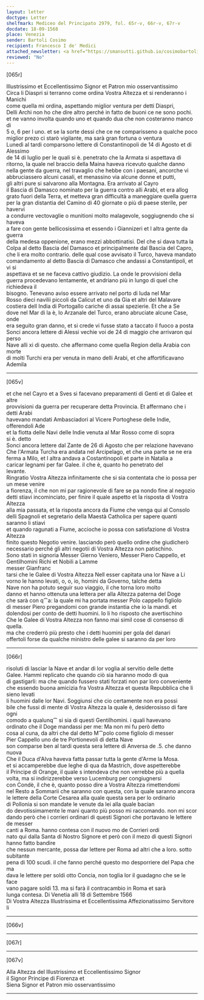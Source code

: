 ```yaml
---
layout: letter
doctype: Letter
shelfmark: Mediceo del Principato 2979, fol. 65r-v, 66r-v, 67r-v
docdate: 18-09-1568
place: Venezia
sender: Bartoli Cosimo
recipient: Francesco I de' Medici
attached_newsletter: <a href="https://smansutti.github.io/cosimobartoli/texts/3080_100/">3080_100</a>
reviewed: "No"
---
```


[065r]  
  
  
Illustrissimo et Eccellentissimo Signor et Patron mio osservantissimo  
Circa li Diaspri si terranno come ordina Vostra Altezza et si renderanno i Manichi  
come quella mi ordina, aspettando miglior ventura per detti Diaspri,  
Delli Archi non ho che dire altro perché in fatto de buoni ce ne sono pochi.  
et ne vanno involta quando uno et quando dua che non costeranno manco di  
5 o, 6 per l uno. et se la sorte dessi che ce ne comparisseno a qualche poco  
miglior prezo ci starò vigilante, ma sarà gran fortuna o ventura  
Lunedì al tardi comparsono lettere di Constantinopoli de 14 di Agosto et di Alessimo  
de 14 di luglio per le quali si è. penetrato che la Armata si aspettava di  
ritorno, la quale nel braccio della Maina haveva ricevuto qualche danno  
nella gente da guerra, nel travaglio che hebbe con i paesani, ancorche vi  
abbruciassero alcuni casali, et menassino via alcune donne et putti,  
gli altri pure si salvarono alla Montagna. Era arrivato al Cayro  
il Bascia di Damasco nominato per la guerra contro alli Arabi, et era allog  
grato fuori della Terra, et metteva gran difficultà a maneggiare quella guerra  
per la gran distantia del Camino di 40 giornate o più di paese sterile, per havervi  
a condurre vectovaglie o munitioni molto malagevole, soggiugnendo che si haveva  
a fare con gente bellicosissima et essendo i Giannizeri et l altra gente da guerra  
della medesa oppenione, erano mezzi abbottinatisi. Del che si dava tutta la  
Colpa al detto Bascia del Damasco et principalmente dal Bascia del Capro,  
che li era molto contrario. delle qual cose avvisato il Turco, haveva mandato  
comandamento al detto Bascia di Damasco che andassi a Constantipoli, et vi si  
aspettava et se ne faceva cattivo giudizio. La onde le provvisioni della  
guerra procedevano lentamente, et andriano più in lungo di quel che richiedeva il  
bisogno. Tenevano aviso essere arrivato nel porto di Iuda nel Mar  
Rosso dieci navilii piccoli da Calicut et uno da Gia et altri del Malavare  
costiera dell India di Portogallo cariche di assai spezierie. Et che a Se  
dove nel Mar di la è, lo Arzanale del Turco, erano abruciate alcune Case, onde  
era seguito gran danno, et si crede vi fusse stato a taccato il fuoco a posta  
Sonci ancora lettere di Alessi vechie voi de 24 di maggio che arrivaron qui perso  
Nave alli xi di questo. che affermano come quella Region della Arabia con morte  
di molti Turchi era per venuta in mano delli Arabi, et che affortificavano Ademila  
  
---  

[065v]  
  
  
et che nel Cayro et a Sves si facevano preparamenti di Genti et di Galee et altre  
provvisioni da guerra per recuperare detta Provincia. Et affermano che i detti Arabi  
havevano mandati Ambasciadori al Vicere Portoghese delle Indie, offerendoli Ade  
et la flotta delle Navi delle Indie venuta al Mar Rosso come di sopra  
si è. detto  
Sonci ancora lettere dal Zante de 26 di Agosto che per relazione havevano  
Che l'Armata Turcha era andata nel Arcipelago, et che una parte se ne era  
ferma a Milo, et l altra andava a Costantinopoli et parte in Natalia a  
caricar legnami per far Galee. il che è, quanto ho penetrato del  
levante.  
Ringratio Vostra Altezza infinitamente che si sia contentata che io possa per un mese venire  
a fiorenza, il che non mi par ragionevole di fare se pa nondo fine al negozio  
detti stiavi incominciato, per finire il quale aspetto et la risposta di Vostra Altezza  
alla mia passata, et la risposta ancora da Fiume che venga qui al Consolo  
delli Spagnoli et segretario della Maestà Catholica per sapere quanti saranno li stiavi  
et quando ragunati a Fiume, accioche io possa con satisfazione di Vostra Altezza  
finito questo Negotio venire. lasciando però quello ordine che giudicherò  
necessario perché gli altri negotii di Vostra Altezza non patischino.  
Sono stati in signoria Messer Gierno Veniero, Messer Piero Cappello, et  
Gentilhomini Richi et Nobili a Lamme  
messer Gianfranc  
tarsi che le Galee di Vostra Altezza Nell esser capitata una lor Nave a Li  
vorno le hanno levati, o, o, io, homini da Governo, talche detta  
Nave non ha potuto seguir suo viaggio, il che torna loro molto  
danno et hanno ottenuta una lettera per alla Altezza paterna del Doge  
che sarà con q⁀a: la quale mi ha portata messer Polo cappello figliolo  
di messer Piero pregandomi con grande instantia che io la mandi. et  
dolendosi per conto de detti huomini. Io li ho risposto che avertischino  
Che le Galee di Vostra Altezza non fanno mai simil cose di consenso di quella.  
ma che crederrò più presto che i detti huomini per gola del danari  
offertoli forse da qualche ministro delle galee si saranno da per loro  
  
---  

[066r]  
  
  
risoluti di lasciar la Nave et andar di lor voglia al servitio delle dette  
Galee. Hammi replicato che quando ciò sia haranno modo di qua  
di gastigarli: ma che quando fussero stati forzati non par loro conveniente  
che essendo buona amicizia fra Vostra Altezza et questa Repubblica che li sieno levati  
li huomini dalle lor Navi. Soggiunsi che cio certamente non era possi  
bile che fussi di mente di Vostra Altezza la quale è, desiderosisso di fare ogni  
comodo a qualunq⁀ si sia di questi Gentilhomini. i quali havevano  
ordinato che il Doge mandassi per me: Ma non mi fu però detto  
cosa al cuna, da altri che dal detto M⁀polo come figliolo di messer  
Pier Cappello uno de tre Portionevoli di detta Nave  
son comparse ben al tardi questa sera lettere di Anversa de .5. che danno nuova  
Che il Duca d'Alva haveva fatta passar tutta la gente d'Arme la Mosa.  
et si accamperebbe due leghe di qua da Mastrich, dove aspetterebbe  
il Principe di Orange, il quale s intendeva che non verrebbe più a quella  
volta, ma si indirizzerebbe verso Lucemburg per congiugnersi  
con Condè, il che è, quanto posso dire a Vostra Altezza rimettendomi  
nel Resto a Sommarii che saranno con questa, con la quale saranno ancora  
le lettere della Corte Cesarea alla quale questa sera per lo ordinario  
di Pollonia si son mandate le venute da lei alla quale bacian  
do devotissimamente le mani quanto più posso mi raccomando. non mi scor  
dando però che i corrieri ordinari di questi Signori che portavano le lettere de messer  
canti a Roma. hanno contesa con il nuovo mo de Corrieri ordi  
nato qui dalla Santa di Nostro Signore et però con il mezo di questi Signori hanno fatto bandire  
che nessun mercante, possa dar lettere per Roma ad altri che a loro. sotto  
subitante  
pena di 100 scudi. il che fanno perché questo mo desporriere del Papa che ma  
dava le lettere per soldi otto Concia, non toglia lor il guadagno che se le face  
vano pagare soldi 13. ma si farà il contracambio in Roma et sarà  
lunga contesa. Di Venetia alli 18 di Settembre 1566  
Di Vostra Altezza Illustrissima et Eccellentissima Affezionatissimo Servitore  
li  
  
---  

[066v]  
  
  
  
---  

[067r]  
  
  
  
---  

[067v]  
  
  
Alla Altezza del Illustrissimo et Eccellentissimo Signor  
il Signor Principe di Fiorenza et  
Siena Signor et Patron mio osservantissimo  
  
---  

